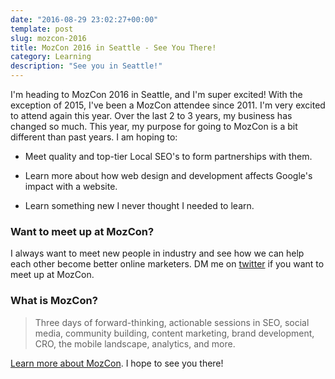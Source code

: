 ```yaml
---
date: "2016-08-29 23:02:27+00:00"
template: post
slug: mozcon-2016
title: MozCon 2016 in Seattle - See You There!
category: Learning
description: "See you in Seattle!"
---
```


I'm heading to MozCon 2016 in Seattle, and I'm super excited! With the exception of 2015, I've been a MozCon attendee since 2011. I'm very excited to attend again this year. Over the last 2 to 3 years, my business has changed so much. This year, my purpose for going to MozCon is a bit different than past years. I am hoping to:

- Meet quality and top-tier Local SEO's to form partnerships with them.

- Learn more about how web design and development affects Google's impact with a website.

- Learn something new I never thought I needed to learn.

### Want to meet up at MozCon?

I always want to meet new people in industry and see how we can help each other become better online marketers. DM me on [twitter](https://twitter.com/itrogers) if you want to meet up at MozCon.

### What is MozCon?

<blockquote>
  Three days of forward-thinking, actionable sessions in SEO, social media, community building, content marketing, brand development, CRO, the mobile landscape, analytics, and more.
</blockquote>

[Learn more about MozCon](https://moz.com/mozcon). I hope to see you there!
